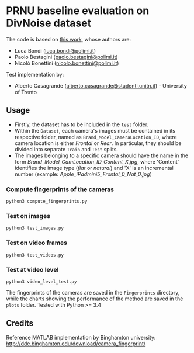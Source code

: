 

# PRNU baseline evaluation on DivNoise dataset

The code is based on [this work](https://github.com/polimi-ispl/prnu-python), whose authors are:
- Luca Bondi (luca.bondi@polimi.it)
- Paolo Bestagini (paolo.bestagini@polimi.it)
- Nicolò Bonettini (nicolo.bonettini@polimi.it)

Test implementation by:
- Alberto Casagrande (alberto.casagrande@studenti.unitn.it) - University of Trento

## Usage
- Firstly, the dataset has to be included in the `test` folder.
- Within the `Dataset`, each camera's images must be contained in its respective folder, named as `Brand_Model_CameraLocation_ID`, where camera location is either *Frontal* or *Rear*. In particular, they should be divided into separate `Train` and `Test` splits.
- The images belonging to a specific camera should have the name in the form *Brand_Model_CamLocation_ID_Content_X.jpg*, where 'Content' identifies the image type (*flat* or *natural*) and 'X' is an incremental number (example: *Apple_iPadmini5_Frontal_0_Nat_0.jpg*)

### Compute fingerprints of the cameras
```
python3 compute_fingerprints.py
```
### Test on images
```
python3 test_images.py
```

### Test on video frames
```
python3 test_videos.py
```
### Test at video level
```
python3 video_level_test.py
```
The fingerprints of the cameras are saved in the `Fingerprints` directory, while the charts showing the performance of the method are saved in the `plots` folder.
Tested with Python >= 3.4

## Credits
Reference MATLAB implementation by Binghamton university: 
http://dde.binghamton.edu/download/camera_fingerprint/

